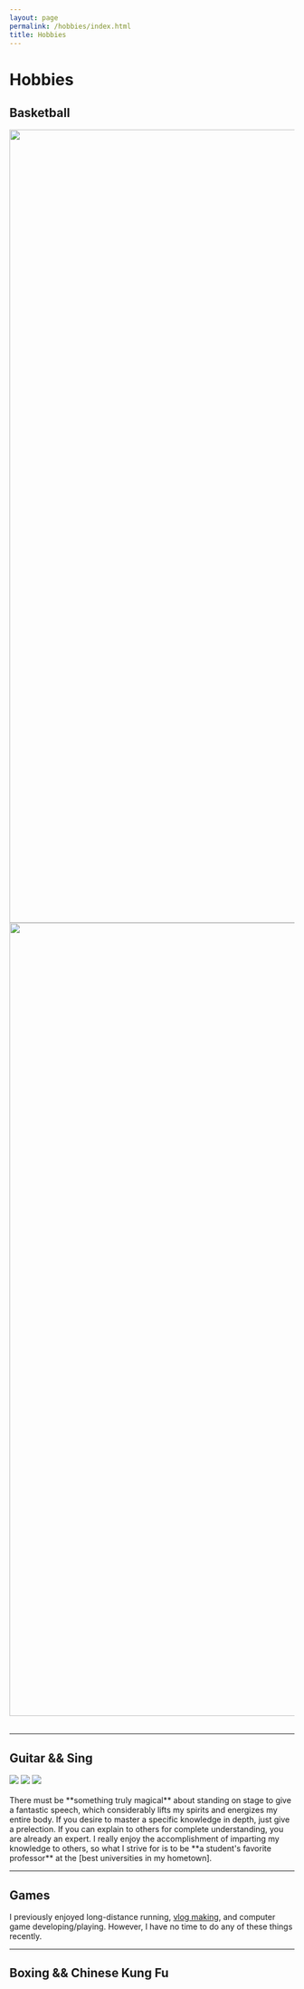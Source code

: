 ```yaml
---
layout: page
permalink: /hobbies/index.html
title: Hobbies
---
```


# Hobbies

## Basketball

<div class="third">
<img style = "margin-right:1vw; height: 35vh;" src="https://Deboo08.github.io/images/篮球1.jpg">
<img style = "height: 35vh;" src= "https://Deboo08.github.io/images/篮球4.jpg">
</div>
<br>

---

## Guitar && Sing

<div class="third">
<img src="/images/prelection1.JPG">
<img src="/images/speech1.JPG">
<img src="/images/speech3.JPG">
</div>
<br>
There must be **something truly magical** about standing on stage to give a fantastic speech, which considerably lifts my spirits and energizes my entire body. If you desire to master a specific knowledge in depth, just give a prelection. If you can explain to others for complete understanding, you are already an expert. I really enjoy the accomplishment of imparting my knowledge to others, so what I strive for is to be **a student's favorite professor** at the [best universities in my hometown].

[best universities in my hometown]:https://www.fzu.edu.cn/

---

## Games

I previously enjoyed long-distance running, [vlog making](https://space.bilibili.com/594030035), and computer game developing/playing. However, I have no time to do any of these things recently.

---

## Boxing && Chinese Kung Fu


